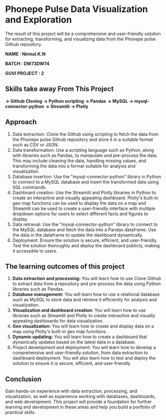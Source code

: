 # Phonepe Pulse Data Visualization and Exploration #

The result of this project will be a comprehensive and user-friendly solution for extracting, transforming, and visualizing data from the Phonepe pulse Github repository.

**NAME : Nirmal.K.N**

**BATCH : DW73DW74**

**GUVI PROJECT : 2**

## Skills take away From This Project ##

**-> Github Cloning** 
**-> Python scripting**
**-> Pandas**
**-> MySQL**
**-> mysql-connector-python** 
**-> Streamlit** 
**-> Plotly**

## Approach ##

1. Data extraction: Clone the Github using scripting to fetch the data from the Phonepe pulse Github repository and store it in a suitable format such as CSV or JSON.
2. Data transformation: Use a scripting language such as Python, along with libraries such as Pandas, to manipulate and pre-process the data. This may include cleaning the data, handling missing values, and transforming the data into a format suitable for analysis and visualization.
3. Database insertion: Use the "mysql-connector-python" library in Python to connect to a MySQL database and insert the transformed data using SQL commands.
4. Dashboard creation: Use the Streamlit and Plotly libraries in Python to create an interactive and visually appealing dashboard. Plotly's built-in geo map functions can be used to display the data on a map and Streamlit can be used to create a user-friendly interface with multiple dropdown options for users to select different facts and figures to display.
5. Data retrieval: Use the "mysql-connector-python" library to connect to the MySQL database and fetch the data into a Pandas dataframe. Use the data in the dataframe to update the dashboard dynamically.
6. Deployment: Ensure the solution is secure, efficient, and user-friendly. Test the solution thoroughly and deploy the dashboard publicly, making it accessible to users.

## The learning outcomes of this project ##

1. **Data extraction and processing:** You will learn how to use Clone Github to extract data from a repository and pre-process the data using Python libraries such as Pandas.
2. **Database management:** You will learn how to use a relational database such as MySQL to store data and retrieve it efficiently for analysis and visualization.
3. **Visualization and dashboard creation:** You will learn how to use libraries such as Streamlit and Plotly to create interactive and visually appealing dashboards for data visualization.
4. **Geo visualization:** You will learn how to create and display data on a map using Plotly's built-in geo map functions.
5. **Dynamic updating:** You will learn how to create a dashboard that dynamically updates based on the latest data in a database.
6. Project development and deployment: You will learn how to develop a comprehensive and user-friendly solution, from data extraction to dashboard deployment. You will also learn how to test and deploy the solution to ensure it is secure, efficient, and user-friendly.

## Conclusion ##

Gain hands-on experience with data extraction, processing, and visualization, as well as experience working with databases, dashboards, and web development. This project will provide a foundation for further
learning and development in these areas and help you build a portfolio of practical skills.
